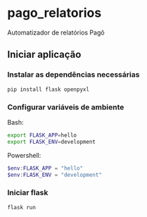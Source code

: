 # pago_relatorios
Automatizador de relatórios Pagô

## Iniciar aplicação
### Instalar as dependências necessárias
```
pip install flask openpyxl
```

### Configurar variáveis de ambiente

Bash:
```bash
export FLASK_APP=hello
export FLASK_ENV=development
```
Powershell:
```powershell
$env:FLASK_APP = "hello"
$env:FLASK_ENV = "development"
```

### Iniciar flask
```
flask run
```